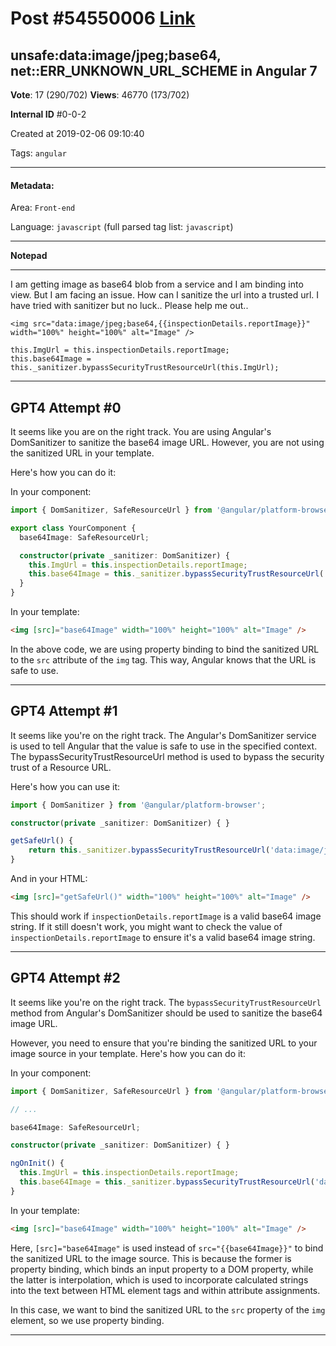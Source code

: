 
# Post \#54550006 [Link](https://stackoverflow.com/questions/54550006/)

## unsafe:data:image/jpeg;base64, net::ERR_UNKNOWN_URL_SCHEME in Angular 7

**Vote**: 17 (290/702) **Views**: 46770 (173/702) 

**Internal ID** \#0-0-2

Created at 2019-02-06 09:10:40

Tags: `angular`

----------

#### Metadata:

Area: `Front-end`

Language: `javascript` (full parsed tag list: `javascript`)

----------

**Notepad**


----------

I am getting image as base64 blob from a service and I am binding into
view. But I am facing an issue. How can I sanitize the url into a
trusted url. I have tried with sanitizer but no luck..
Please help me out..

```
<img src="data:image/jpeg;base64,{{inspectionDetails.reportImage}}" width="100%" height="100%" alt="Image" />
```


```
this.ImgUrl = this.inspectionDetails.reportImage;
this.base64Image = this._sanitizer.bypassSecurityTrustResourceUrl(this.ImgUrl);
```



----------
        
## GPT4 Attempt \#0

It seems like you are on the right track. You are using Angular's DomSanitizer to sanitize the base64 image URL. However, you are not using the sanitized URL in your template. 

Here's how you can do it:

In your component:

```typescript
import { DomSanitizer, SafeResourceUrl } from '@angular/platform-browser';

export class YourComponent {
  base64Image: SafeResourceUrl;

  constructor(private _sanitizer: DomSanitizer) {
    this.ImgUrl = this.inspectionDetails.reportImage;
    this.base64Image = this._sanitizer.bypassSecurityTrustResourceUrl('data:image/jpg;base64,' + this.ImgUrl);
  }
}
```

In your template:

```html
<img [src]="base64Image" width="100%" height="100%" alt="Image" />
```

In the above code, we are using property binding to bind the sanitized URL to the `src` attribute of the `img` tag. This way, Angular knows that the URL is safe to use.

--------

## GPT4 Attempt \#1

It seems like you're on the right track. The Angular's DomSanitizer service is used to tell Angular that the value is safe to use in the specified context. The bypassSecurityTrustResourceUrl method is used to bypass the security trust of a Resource URL.

Here's how you can use it:

```typescript
import { DomSanitizer } from '@angular/platform-browser';

constructor(private _sanitizer: DomSanitizer) { }

getSafeUrl() {
    return this._sanitizer.bypassSecurityTrustResourceUrl('data:image/jpeg;base64,' + this.inspectionDetails.reportImage);
}
```

And in your HTML:

```html
<img [src]="getSafeUrl()" width="100%" height="100%" alt="Image" />
```

This should work if `inspectionDetails.reportImage` is a valid base64 image string. If it still doesn't work, you might want to check the value of `inspectionDetails.reportImage` to ensure it's a valid base64 image string.

--------

## GPT4 Attempt \#2

It seems like you're on the right track. The `bypassSecurityTrustResourceUrl` method from Angular's DomSanitizer should be used to sanitize the base64 image URL. 

However, you need to ensure that you're binding the sanitized URL to your image source in your template. Here's how you can do it:

In your component:

```typescript
import { DomSanitizer, SafeResourceUrl } from '@angular/platform-browser';

// ...

base64Image: SafeResourceUrl;

constructor(private _sanitizer: DomSanitizer) { }

ngOnInit() {
  this.ImgUrl = this.inspectionDetails.reportImage;
  this.base64Image = this._sanitizer.bypassSecurityTrustResourceUrl('data:image/jpg;base64,' + this.ImgUrl);
}
```

In your template:

```html
<img [src]="base64Image" width="100%" height="100%" alt="Image" />
```

Here, `[src]="base64Image"` is used instead of `src="{{base64Image}}"` to bind the sanitized URL to the image source. This is because the former is property binding, which binds an input property to a DOM property, while the latter is interpolation, which is used to incorporate calculated strings into the text between HTML element tags and within attribute assignments. 

In this case, we want to bind the sanitized URL to the `src` property of the `img` element, so we use property binding.

--------
